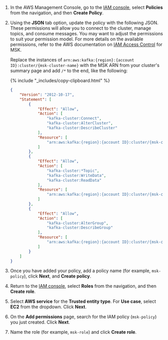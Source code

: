 1. In the AWS Management Console, go to the [IAM console](https://console.aws.amazon.com/iam/), select **Policies** from the navigation, and then **Create Policy**.
1. Using the **JSON** tab option, update the policy with the following JSON. These permissions will allow you to connect to the cluster, manage topics, and consume messages. You may want to adjust the permissions to suit your permission model. For more details on the available permissions, refer to the AWS documentation on [IAM Access Control](https://docs.aws.amazon.com/msk/latest/developerguide/iam-access-control.html#kafka-actions) for MSK.

    Replace the instances of `arn:aws:kafka:{region}:{account ID}:cluster/{msk-cluster-name}` with the MSK ARN from your cluster's summary page and add `/*` to the end, like the following:

    {% include "_includes/copy-clipboard.html" %}
    ~~~json
    {
        "Version": "2012-10-17",
        "Statement": [
            {
                "Effect": "Allow",
                "Action": [
                    "kafka-cluster:Connect",
                    "kafka-cluster:AlterCluster",
                    "kafka-cluster:DescribeCluster"
                ],
                "Resource": [
                    "arn:aws:kafka:{region}:{account ID}:cluster/{msk-cluster-name}/*"
                ]
            },
            {
                "Effect": "Allow",
                "Action": [
                    "kafka-cluster:*Topic",
                    "kafka-cluster:WriteData",
                    "kafka-cluster:ReadData"
                ],
                "Resource": [
                    "arn:aws:kafka:{region}:{account ID}:cluster/{msk-cluster-name}/*"
                ]
            },
            {
                "Effect": "Allow",
                "Action": [
                    "kafka-cluster:AlterGroup",
                    "kafka-cluster:DescribeGroup"
                ],
                "Resource": [
                    "arn:aws:kafka:{region}:{account ID}:cluster/{msk-cluster-name}/*"
                ]
            }
        ]
    }
    ~~~

1. Once you have added your policy, add a policy name (for example, `msk-policy`), click **Next**, and **Create policy**.
1. Return to the [IAM console](https://console.aws.amazon.com/iam/), select **Roles** from the navigation, and then **Create role**.
1. Select **AWS service** for the **Trusted entity type**. For **Use case**, select **EC2** from the dropdown. Click **Next**.
1. On the **Add permissions** page, search for the IAM policy (`msk-policy`) you just created. Click **Next**.
1. Name the role (for example, `msk-role`) and click **Create role**.